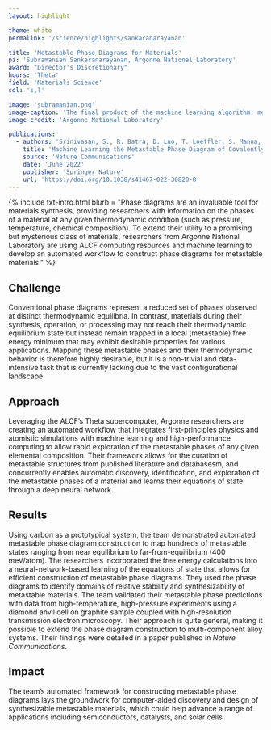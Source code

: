 ```yaml
---
layout: highlight

theme: white
permalink: '/science/highlights/sankaranarayanan'

title: 'Metastable Phase Diagrams for Materials'
pi: 'Subramanian Sankaranarayanan, Argonne National Laboratory'
award: "Director's Discretionary"
hours: 'Theta'
field: 'Materials Science'
sdl: 's,l'

image: 'subramanian.png' 
image-caption: 'The final product of the machine learning algorithm: metastable phase diagrams for carbon. The colored regions indicate conditions at which carbon exists in certain metastable states (with similarly colored structures) that may yield useful material properties.'
image-credit: 'Argonne National Laboratory'

publications:
  - authors: 'Srinivasan, S., R. Batra, D. Luo, T. Loeffler, S. Manna, H. Chan, L. Yang, W. Yang, J. Wen, P. Darancet, and S. K.R.S. Sankaranarayanan'
    title: 'Machine Learning the Metastable Phase Diagram of Covalently Bonded Carbon'
    source: 'Nature Communications'
    date: 'June 2022'
    publisher: 'Springer Nature'
    url: 'https://doi.org/10.1038/s41467-022-30820-8'
---
```




{% include txt-intro.html 
    blurb = "Phase diagrams are an invaluable tool for materials synthesis, providing researchers with information on the phases of a material at any given thermodynamic condition (such as pressure, temperature, chemical composition). To extend their utility to a promising but mysterious class of materials, researchers from Argonne National Laboratory are using ALCF computing resources and machine learning to develop an automated workflow to construct phase diagrams for metastable materials."
%}



## Challenge

Conventional phase diagrams represent a reduced set of phases observed at distinct thermodynamic equilibria. In contrast, materials during their synthesis, operation, or processing may not reach their thermodynamic equilibrium state but instead remain trapped in a local (metastable) free energy minimum that may exhibit desirable properties for various applications. Mapping these metastable phases and their thermodynamic behavior is therefore highly desirable, but it is a non-trivial and data-intensive task that is currently lacking due to the vast configurational landscape.



## Approach

Leveraging the ALCF’s Theta supercomputer, Argonne researchers are creating an automated workflow that integrates first-principles physics and atomistic simulations with machine learning and high-performance computing to allow rapid exploration of the metastable phases of any given elemental composition. Their framework allows for the curation of metastable structures from published literature and databasesm, and concurrently enables automatic discovery, identification, and exploration of the metastable phases of a material and learns their equations of state through a deep neural network. 



## Results

Using carbon as a prototypical system, the team demonstrated automated metastable phase diagram construction to map hundreds of metastable states ranging from near equilibrium to far-from-equilibrium (400 meV/atom). The researchers incorporated the free energy calculations into a neural-network-based learning of the equations of state that allows for efficient construction of metastable phase diagrams. They used the phase diagrams to identify domains of relative stability and synthesizability of metastable materials. The team validated their metastable phase predictions with data from high-temperature, high-pressure experiments using a diamond anvil cell on graphite sample coupled with high-resolution transmission electron microscopy. Their approach is quite general, making it possible to extend the phase diagram construction to multi-component alloy systems. Their findings were detailed in a paper published in *Nature Communications*.



## Impact

The team’s automated framework for constructing metastable phase diagrams lays the groundwork for computer-aided discovery and design of synthesizable metastable materials, which could help advance a range of applications including semiconductors, catalysts, and solar cells.
